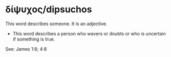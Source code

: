 # δίψυχος/dipsuchos
This word describes someone. It is an adjective.

* This word describes a person who wavers or doubts or who is uncertain if something is true.

See: James 1:8; 4:8
